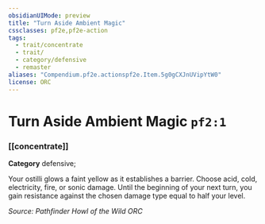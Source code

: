 ```yaml
---
obsidianUIMode: preview
title: "Turn Aside Ambient Magic"
cssclasses: pf2e,pf2e-action
tags:
  - trait/concentrate
  - trait/
  - category/defensive
  - remaster
aliases: "Compendium.pf2e.actionspf2e.Item.5g0gCXJnUVipYtW0"
license: ORC
---
```

# Turn Aside Ambient Magic `pf2:1`

### [[concentrate]]

**Category** defensive; 




Your ostilli glows a faint yellow as it establishes a barrier. Choose acid, cold, electricity, fire, or sonic damage. Until the beginning of your next turn, you gain resistance against the chosen damage type equal to half your level.

*Source: Pathfinder Howl of the Wild*
*ORC*